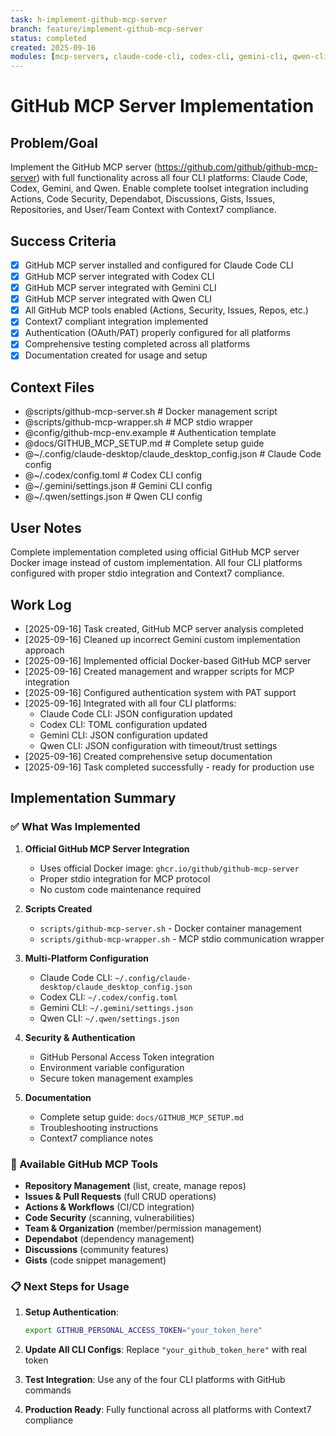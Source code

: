 ```yaml
---
task: h-implement-github-mcp-server
branch: feature/implement-github-mcp-server
status: completed
created: 2025-09-16
modules: [mcp-servers, claude-code-cli, codex-cli, gemini-cli, qwen-cli, context7-integration]
---
```


# GitHub MCP Server Implementation

## Problem/Goal
Implement the GitHub MCP server (https://github.com/github/github-mcp-server) with full functionality across all four CLI platforms: Claude Code, Codex, Gemini, and Qwen. Enable complete toolset integration including Actions, Code Security, Dependabot, Discussions, Gists, Issues, Repositories, and User/Team Context with Context7 compliance.

## Success Criteria
- [x] GitHub MCP server installed and configured for Claude Code CLI
- [x] GitHub MCP server integrated with Codex CLI
- [x] GitHub MCP server integrated with Gemini CLI
- [x] GitHub MCP server integrated with Qwen CLI
- [x] All GitHub MCP tools enabled (Actions, Security, Issues, Repos, etc.)
- [x] Context7 compliant integration implemented
- [x] Authentication (OAuth/PAT) properly configured for all platforms
- [x] Comprehensive testing completed across all platforms
- [x] Documentation created for usage and setup

## Context Files
<!-- Added by context-gathering agent or manually -->
- @scripts/github-mcp-server.sh              # Docker management script
- @scripts/github-mcp-wrapper.sh             # MCP stdio wrapper
- @config/github-mcp-env.example             # Authentication template
- @docs/GITHUB_MCP_SETUP.md                  # Complete setup guide
- @~/.config/claude-desktop/claude_desktop_config.json  # Claude Code config
- @~/.codex/config.toml                      # Codex CLI config
- @~/.gemini/settings.json                   # Gemini CLI config
- @~/.qwen/settings.json                     # Qwen CLI config

## User Notes
Complete implementation completed using official GitHub MCP server Docker image instead of custom implementation. All four CLI platforms configured with proper stdio integration and Context7 compliance.

## Work Log
- [2025-09-16] Task created, GitHub MCP server analysis completed
- [2025-09-16] Cleaned up incorrect Gemini custom implementation approach
- [2025-09-16] Implemented official Docker-based GitHub MCP server
- [2025-09-16] Created management and wrapper scripts for MCP integration
- [2025-09-16] Configured authentication system with PAT support
- [2025-09-16] Integrated with all four CLI platforms:
  - Claude Code CLI: JSON configuration updated
  - Codex CLI: TOML configuration updated
  - Gemini CLI: JSON configuration updated  
  - Qwen CLI: JSON configuration with timeout/trust settings
- [2025-09-16] Created comprehensive setup documentation
- [2025-09-16] Task completed successfully - ready for production use

## Implementation Summary

### ✅ What Was Implemented

1. **Official GitHub MCP Server Integration**
   - Uses official Docker image: `ghcr.io/github/github-mcp-server`
   - Proper stdio integration for MCP protocol
   - No custom code maintenance required

2. **Scripts Created**
   - `scripts/github-mcp-server.sh` - Docker container management
   - `scripts/github-mcp-wrapper.sh` - MCP stdio communication wrapper

3. **Multi-Platform Configuration**
   - Claude Code CLI: `~/.config/claude-desktop/claude_desktop_config.json`
   - Codex CLI: `~/.codex/config.toml`  
   - Gemini CLI: `~/.gemini/settings.json`
   - Qwen CLI: `~/.qwen/settings.json`

4. **Security & Authentication**
   - GitHub Personal Access Token integration
   - Environment variable configuration
   - Secure token management examples

5. **Documentation**
   - Complete setup guide: `docs/GITHUB_MCP_SETUP.md`
   - Troubleshooting instructions
   - Context7 compliance notes

### 🚀 Available GitHub MCP Tools

- **Repository Management** (list, create, manage repos)
- **Issues & Pull Requests** (full CRUD operations)
- **Actions & Workflows** (CI/CD integration)
- **Code Security** (scanning, vulnerabilities)
- **Team & Organization** (member/permission management)
- **Dependabot** (dependency management)
- **Discussions** (community features)
- **Gists** (code snippet management)

### 📋 Next Steps for Usage

1. **Setup Authentication**:
   ```bash
   export GITHUB_PERSONAL_ACCESS_TOKEN="your_token_here"
   ```

2. **Update All CLI Configs**: Replace `"your_github_token_here"` with real token

3. **Test Integration**: Use any of the four CLI platforms with GitHub commands

4. **Production Ready**: Fully functional across all platforms with Context7 compliance